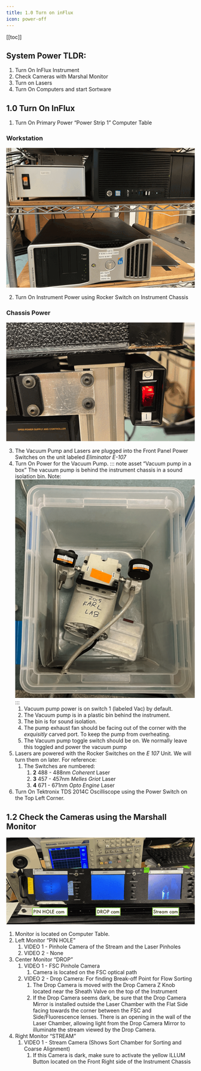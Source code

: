 ```yaml
---
title: 1.0 Turn on inFlux
icon: power-off
---
```


<!-- filename: /docs/influx-flight/ifm-01-startup/ifm-01p02-system-power.md -->

<!-- Reference Links -->
<!-- Usage -->
<!-- [img-label]: ./assets/filename.png -->
<!-- ![Caption Text][img-label] -->
[img-workstation]: ./assets/img-01p02-system-power/img-01p02-power-workstation-pcsOn.png
[img-powerZoom]: ./assets/img-01p02-system-power/img-01p02-power-chassisOn-zoom.png
[img-elim]: ./assets/img-01p02-system-power/img-01p02-optics-lasers-e107-on-anno.png
[img-sortControls]: ./assets/img-01p02-system-power/img-01p02-power-sortChamberControl-anno.png
[img-vacBack]: ./assets/img-01p02-system-power/img-01p02-vacuum-in-box.png
[img-marshals]: ./assets/img-01p02-system-power/img-01p02-power-cameraMonitors-anno.png
<!-- Assets -->

<!-- URLs -->

<!-- End Ref Links -->


[[toc]]


## System Power TLDR:

1. Turn On InFlux Instrument
2. Check Cameras with Marshal Monitor
3. Turn on Lasers
4. Turn On Computers and start Sortware

## 1.0 Turn On InFlux

<!-- ::: note asset “Workstation Power Switches” -->
<!-- Power switches are on the Workstation cart and instrument chassis. Note:

### Workstation
![Workstation Power][img-workstation]


### the *Eliminator E 107* power strip.
![Eliminator][img-elim]

### The Sort Chamber Control Buttons 
![Sort Chamber Control Buttons][img-sortControls] -->
<!-- ::: -->




1. Turn On Primary Power “Power Strip 1” Computer Table
### Workstation
![Workstation Power][img-workstation]

2. Turn On Instrument Power using Rocker Switch on Instrument Chassis
### Chassis Power
![inFlux Chassis Power][img-powerZoom]

3. The Vacuum Pump and Lasers are plugged into the Front Panel Power Switches on the unit labeled *Eliminator E-107*
4. Turn On Power for the Vacuum Pump.
    ::: note asset “Vacuum pump in a box”
    The vacuum pump is behind the instrument chassis in a sound isolation bin. Note:
    ![Vacuum Pump from back in box][img-vacBack]
    :::
    1.  Vacuum pump power is on switch 1 (labeled Vac) by default.
    2.  The Vacuum pump is in a plastic bin behind the instrument. 
    3.  The bin is for sound isolation.
    4.  The pump exhaust fan should be facing out of the corner with the *exquisitly* carved port. To keep the pump from overheating.
    5.  The Vacuum pump toggle switch should be on. We normally leave this toggled and power the vacuum pump 
5. Lasers are powered with the Rocker Switches on the *E 107* Unit. We will turn them on later. For reference:
    1. The  Switches are numbered:
        1. **2** 488 - 488nm *Coherent* Laser
        2. **3** 457 - 457nm *Melles Griot* Laser
        3. **4** 671 - 671nm *Opto Engine* Laser
6. Turn On Tektronix TDS 2014C Oscilliscope using the Power Switch on the Top Left Corner.

## 1.2 Check the Cameras using the Marshall Monitor

![Marshal Monitors][img-marshals]

1. Monitor is located on Computer Table.
3. Left Monitor “PIN HOLE”
    1. VIDEO 1 - Pinhole Camera of the Stream and the Laser Pinholes
    2. VIDEO 2 - None
4. Center Monitor  “DROP”
    1. VIDEO 1 - FSC Pinhole Camera 
        1. Camera is located on the FSC optical path
    2. VIDEO 2 - Drop Camera: For finding Break-off Point for Flow Sorting
        1. The Drop Camera is moved with the Drop Camera Z Knob located near the Sheath Valve on the top of the Instrument
        2. If the Drop Camera seems dark, be sure that the Drop Camera Mirror is installed outside the Laser Chamber with the Flat Side facing towards the corner between the FSC and Side/Fluorescence lenses. There is an opening in the wall of the Laser Chamber, allowing light from the Drop Camera Mirror to illuminate the stream viewed by the Drop Camera.
5. Right Monitor “STREAM”
    1. VIDEO 1 - Stream Camera (Shows Sort Chamber for Sorting and Coarse Alignment)
        1. If this Camera is dark, make sure to activate the yellow ILLUM Button located on the Front Right side of the Instrument Chassis



